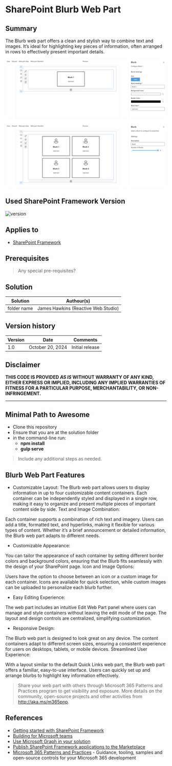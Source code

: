 # SharePoint Blurb Web Part

## Summary

The Blurb web part offers a clean and stylish way to combine text and images. It’s ideal for highlighting key pieces of information, often arranged in rows to effectively present important details.

![Blurb Example 2](src/webparts/blurb/assets/Blurb-Web-Part-With-Properties-Pane.png)

![Blurb Example](src/webparts/blurb/assets/Blurb-Web-Part-With-Default-Properties-Pane.png)

## Used SharePoint Framework Version

![version](https://img.shields.io/badge/version-1.20.0-green.svg)

## Applies to

- [SharePoint Framework](https://aka.ms/spfx)

## Prerequisites

> Any special pre-requisites?

## Solution

| Solution    | Authour(s)                                                |
| ----------- |  ------------------------------------------------------- |
| folder name | James Hawkins (Reactive Web Studio)                      |

## Version history

| Version | Date             | Comments        |
| ------- | ---------------- | --------------- |
| 1.0     | October 20, 2024 | Initial release |

## Disclaimer

**THIS CODE IS PROVIDED _AS IS_ WITHOUT WARRANTY OF ANY KIND, EITHER EXPRESS OR IMPLIED, INCLUDING ANY IMPLIED WARRANTIES OF FITNESS FOR A PARTICULAR PURPOSE, MERCHANTABILITY, OR NON-INFRINGEMENT.**

---

## Minimal Path to Awesome

- Clone this repository
- Ensure that you are at the solution folder
- in the command-line run:
  - **npm install**
  - **gulp serve**

> Include any additional steps as needed.

## Blurb Web Part Features

- Customizable Layout:
The Blurb web part allows users to display information in up to four customizable content containers. Each container can be independently styled and displayed in a single row, making it easy to organize and present multiple pieces of important content side by side.
Text and Image Combination:

Each container supports a combination of rich text and imagery. Users can add a title, formatted text, and hyperlinks, making it flexible for various types of content. Whether it’s a brief announcement or detailed information, the Blurb web part adapts to different needs.

- Customizable Appearance:

You can tailor the appearance of each container by setting different border colors and background colors, ensuring that the Blurb fits seamlessly with the design of your SharePoint page.
Icon and Image Options:

Users have the option to choose between an icon or a custom image for each container. Icons are available for quick selection, while custom images can be uploaded to personalize each blurb further.

- Easy Editing Experience:

The web part includes an intuitive Edit Web Part panel where users can manage and style containers without leaving the edit mode of the page. The layout and design controls are centralized, simplifying customization.

- Responsive Design:

The Blurb web part is designed to look great on any device. The content containers adapt to different screen sizes, ensuring a consistent experience for users on desktops, tablets, or mobile devices.
Streamlined User Experience:

With a layout similar to the default Quick Links web part, the Blurb web part offers a familiar, easy-to-use interface. Users can quickly set up and arrange blurbs to highlight key information effectively.

> Share your web part with others through Microsoft 365 Patterns and Practices program to get visibility and exposure. More details on the community, open-source projects and other activities from http://aka.ms/m365pnp.

## References

- [Getting started with SharePoint Framework](https://docs.microsoft.com/en-us/sharepoint/dev/spfx/set-up-your-developer-tenant)
- [Building for Microsoft teams](https://docs.microsoft.com/en-us/sharepoint/dev/spfx/build-for-teams-overview)
- [Use Microsoft Graph in your solution](https://docs.microsoft.com/en-us/sharepoint/dev/spfx/web-parts/get-started/using-microsoft-graph-apis)
- [Publish SharePoint Framework applications to the Marketplace](https://docs.microsoft.com/en-us/sharepoint/dev/spfx/publish-to-marketplace-overview)
- [Microsoft 365 Patterns and Practices](https://aka.ms/m365pnp) - Guidance, tooling, samples and open-source controls for your Microsoft 365 development
